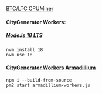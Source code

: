 
[BTC/LTC CPUMiner](https://github.com/universalbit-dev/CityGenerator/blob/master/workers/README)

#### CityGenerator Workers: []()



##### [NodeJs 18 LTS](https://nodejs.org/en/download/)
```
nvm install 18
nvm use 18
```

#### [CityGenerator Workers]() [Armadillium](https://github.com/universalbit-dev/armadillium)
```
npm i --build-from-source
pm2 start armadillium-workers.js
```

